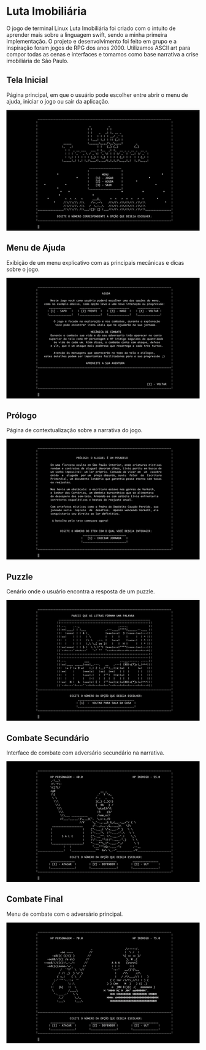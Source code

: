 # Luta Imobiliária 

O jogo de terminal Linux Luta Imobiliária foi criado com o intuito de aprender mais sobre a linguagem swift, sendo a minha primeira implementação. O projeto e desenvolvimento foi feito em grupo e a inspiração foram jogos de RPG dos anos 2000. Utilizamos ASCII art para compor todas as cenas e interfaces e tomamos como base narrativa a crise imobiliária de São Paulo.

## Tela Inicial
 Página principal, em que o usuário pode escolher entre abrir o menu de ajuda, iniciar o jogo ou sair da aplicação.
 
![homepage](https://github.com/7uigi/projeto/blob/main/assets/homepage.png)

## Menu de Ajuda
 Exibição de um menu explicativo com as principais mecânicas e dicas sobre o jogo.
 
![help](https://github.com/7uigi/projeto/blob/main/assets/help.png)

## Prólogo
Página de contextualização sobre a narrativa do jogo.

![prologo](https://github.com/7uigi/projeto/blob/main/assets/prologo.png)

## Puzzle
Cenário onde o usuário encontra a resposta de um puzzle.

![estante](https://github.com/7uigi/projeto/blob/main/assets/estante.png)

## Combate Secundário
Interface de combate com adversário secundário na narrativa.

![esqueleto](https://github.com/7uigi/projeto/blob/main/assets/esqueleto.png)


## Combate Final
Menu de combate com o adversário principal.

![combate](https://github.com/7uigi/projeto/blob/main/assets/combate.png)
